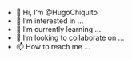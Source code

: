 - 👋 Hi, I’m @HugoChiquito
- 👀 I’m interested in ...
- 🌱 I’m currently learning ...
- 💞️ I’m looking to collaborate on ...
- 📫 How to reach me ...

<!---
HugoChiquito/HugoChiquito is a ✨ special ✨ repository because its `README.md` (this file) appears on your GitHub profile.
You can click the Preview link to take a look at your changes.
--->
